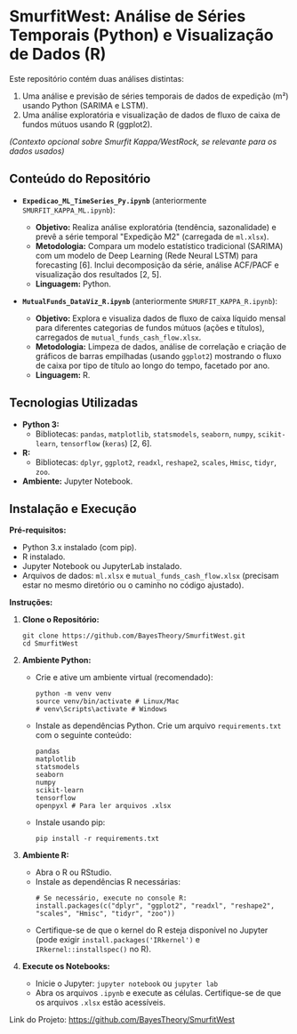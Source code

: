 # SmurfitWest: Análise de Séries Temporais (Python) e Visualização de Dados (R)

Este repositório contém duas análises distintas:
1.  Uma análise e previsão de séries temporais de dados de expedição (m²) usando Python (SARIMA e LSTM).
2.  Uma análise exploratória e visualização de dados de fluxo de caixa de fundos mútuos usando R (ggplot2).

*(Contexto opcional sobre Smurfit Kappa/WestRock, se relevante para os dados usados)*

## Conteúdo do Repositório

*   **`Expedicao_ML_TimeSeries_Py.ipynb`** (anteriormente `SMURFIT_KAPPA_ML.ipynb`):
    *   **Objetivo:** Realiza análise exploratória (tendência, sazonalidade) e prevê a série temporal "Expedição M2" (carregada de `ml.xlsx`).
    *   **Metodologia:** Compara um modelo estatístico tradicional (SARIMA) com um modelo de Deep Learning (Rede Neural LSTM) para forecasting [6]. Inclui decomposição da série, análise ACF/PACF e visualização dos resultados [2, 5].
    *   **Linguagem:** Python.

*   **`MutualFunds_DataViz_R.ipynb`** (anteriormente `SMURFIT_KAPPA_R.ipynb`):
    *   **Objetivo:** Explora e visualiza dados de fluxo de caixa líquido mensal para diferentes categorias de fundos mútuos (ações e títulos), carregados de `mutual_funds_cash_flow.xlsx`.
    *   **Metodologia:** Limpeza de dados, análise de correlação e criação de gráficos de barras empilhadas (usando `ggplot2`) mostrando o fluxo de caixa por tipo de título ao longo do tempo, facetado por ano.
    *   **Linguagem:** R.

## Tecnologias Utilizadas

*   **Python 3:**
    *   Bibliotecas: `pandas`, `matplotlib`, `statsmodels`, `seaborn`, `numpy`, `scikit-learn`, `tensorflow` (`keras`) [2, 6].
*   **R:**
    *   Bibliotecas: `dplyr`, `ggplot2`, `readxl`, `reshape2`, `scales`, `Hmisc`, `tidyr`, `zoo`.
*   **Ambiente:** Jupyter Notebook.

## Instalação e Execução

**Pré-requisitos:**
*   Python 3.x instalado (com pip).
*   R instalado.
*   Jupyter Notebook ou JupyterLab instalado.
*   Arquivos de dados: `ml.xlsx` e `mutual_funds_cash_flow.xlsx` (precisam estar no mesmo diretório ou o caminho no código ajustado).

**Instruções:**

1.  **Clone o Repositório:**
    ```
    git clone https://github.com/BayesTheory/SmurfitWest.git
    cd SmurfitWest
    ```
2.  **Ambiente Python:**
    *   Crie e ative um ambiente virtual (recomendado):
        ```
        python -m venv venv
        source venv/bin/activate # Linux/Mac
        # venv\Scripts\activate # Windows
        ```
    *   Instale as dependências Python. Crie um arquivo `requirements.txt` com o seguinte conteúdo:
        ```
        pandas
        matplotlib
        statsmodels
        seaborn
        numpy
        scikit-learn
        tensorflow
        openpyxl # Para ler arquivos .xlsx
        ```
    *   Instale usando pip:
        ```
        pip install -r requirements.txt
        ```
3.  **Ambiente R:**
    *   Abra o R ou RStudio.
    *   Instale as dependências R necessárias:
        ```
        # Se necessário, execute no console R:
        install.packages(c("dplyr", "ggplot2", "readxl", "reshape2", "scales", "Hmisc", "tidyr", "zoo"))
        ```
    *   Certifique-se de que o kernel do R esteja disponível no Jupyter (pode exigir `install.packages('IRkernel')` e `IRkernel::installspec()` no R).

4.  **Execute os Notebooks:**
    *   Inicie o Jupyter: `jupyter notebook` ou `jupyter lab`
    *   Abra os arquivos `.ipynb` e execute as células. Certifique-se de que os arquivos `.xlsx` estão acessíveis.


Link do Projeto: https://github.com/BayesTheory/SmurfitWest
